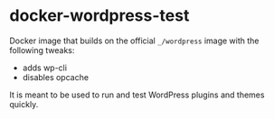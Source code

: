 docker-wordpress-test
=====================

Docker image that builds on the official `_/wordpress` image with the following
tweaks:

- adds wp-cli
- disables opcache

It is meant to be used to run and test WordPress plugins and themes quickly.
